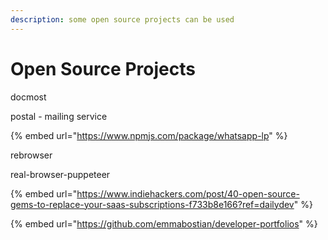 ```yaml
---
description: some open source projects can be used
---
```


# Open Source Projects

docmost



postal - mailing service



{% embed url="https://www.npmjs.com/package/whatsapp-lp" %}



rebrowser



real-browser-puppeteer



{% embed url="https://www.indiehackers.com/post/40-open-source-gems-to-replace-your-saas-subscriptions-f733b8e166?ref=dailydev" %}

{% embed url="https://github.com/emmabostian/developer-portfolios" %}

